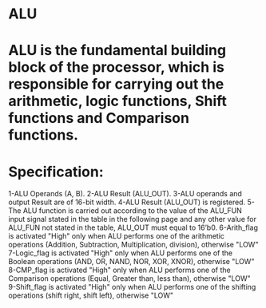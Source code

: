 # ALU
# ALU is the fundamental building block of the processor, which  is responsible for carrying out the arithmetic, logic functions,  Shift functions and Comparison functions.
# Specification:
1-ALU Operands (A, B).
2-ALU Result (ALU_OUT).
3-ALU operands and output Result are of 16-bit width.
4-ALU Result (ALU_OUT) is registered. 
5-The ALU function is carried out according to the value of 
the ALU_FUN input signal stated in the table in the 
following page and any other value for ALU_FUN not 
stated in the table, ALU_OUT must equal to 16’b0.
6-Arith_flag is activated "High" only when ALU performs 
one of the arithmetic operations (Addition, Subtraction, 
Multiplication, division), otherwise "LOW"
7-Logic_flag is activated "High" only when ALU performs 
one of the Boolean operations (AND, OR, NAND, NOR, 
XOR, XNOR), otherwise "LOW"
8-CMP_flag is activated "High" only when ALU performs 
one of the Comparison operations (Equal, Greater than, 
less than), otherwise "LOW"
9-Shift_flag is activated "High" only when ALU performs 
one of the shifting operations (shift right, shift left), 
otherwise "LOW"
